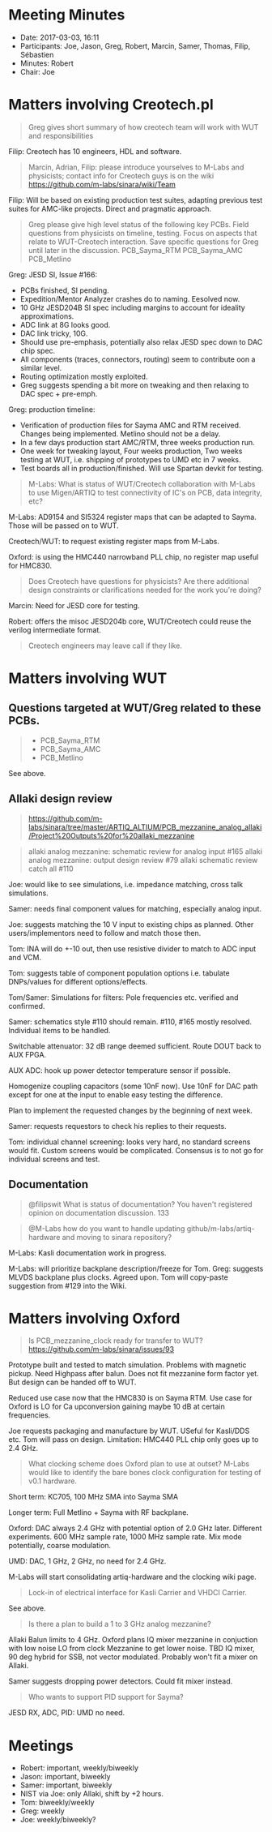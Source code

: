 # Meeting Minutes

* Date: 2017-03-03, 16:11
* Participants: Joe, Jason, Greg, Robert, Marcin, Samer, Thomas, Filip,
  Sébastien
* Minutes: Robert
* Chair: Joe


# Matters involving Creotech.pl

> Greg gives short summary of how creotech team will work with WUT and
> responsibilities

Filip: Creotech has 10 engineers, HDL and software.

> Marcin, Adrian, Filip: please introduce yourselves to M-Labs and
> physicists; contact info for Creotech guys is on the wiki
> https://github.com/m-labs/sinara/wiki/Team

Filip: Will be based on existing production test suites, adapting previous test suites for AMC-like projects. Direct and pragmatic approach.

> Greg please give high level status of the following key PCBs. Field
> questions from physicists on timeline, testing. Focus on aspects that
> relate to WUT-Creotech interaction. Save specific questions for Greg
> until later in the discussion.
>    PCB_Sayma_RTM
>    PCB_Sayma_AMC
>    PCB_Metlino

Greg: JESD SI, Issue #166:
  * PCBs finished, SI pending.
  * Expedition/Mentor Analyzer crashes do to naming. Eesolved now.
  * 10 GHz JESD204B SI spec including margins to account for ideality approximations.
  * ADC link at 8G looks good.
  * DAC link tricky, 10G.
  * Should use pre-emphasis, potentially also relax JESD spec down to DAC chip spec.
  * All components (traces, connectors, routing) seem to contribute oon a similar level.
  * Routing optimization mostly exploited.
  * Greg suggests spending a bit more on tweaking and then relaxing to DAC spec + pre-emph.

Greg: production timeline:
  * Verification of production files for Sayma AMC and RTM received.
    Changes being implemented. Metlino should not be a delay.
  * In a few days production start AMC/RTM, three weeks production run.
  * One week for tweaking layout, Four weeks production, Two weeks testing at WUT, i.e. shipping of prototypes to UMD etc in 7 weeks.
  * Test boards all in production/finished. Will use Spartan devkit for testing.

> M-Labs: What is status of WUT/Creotech collaboration with M-Labs to
> use Migen/ARTIQ to test connectivity of IC's on PCB, data integrity,
> etc?

M-Labs: AD9154 and SI5324 register maps that can be adapted to Sayma. Those will be passed on to WUT.

Creotech/WUT: to request existing register maps
from M-Labs.

Oxford: is using the HMC440 narrowband PLL chip, no register map useful for
HMC830.

> Does Creotech have questions for physicists? Are there additional
> design constraints or clarifications needed for the work you're doing?

Marcin: Need for JESD core for testing.

Robert: offers the misoc JESD204b core, WUT/Creotech could reuse the verilog intermediate format.

> Creotech engineers may leave call if they like.

# Matters involving WUT

## Questions targeted at WUT/Greg related to these PCBs.

>    - PCB_Sayma_RTM
>    - PCB_Sayma_AMC
>    - PCB_Metlino

See above.

## Allaki design review

> https://github.com/m-labs/sinara/tree/master/ARTIQ_ALTIUM/PCB_mezzanine_analog_allaki/Project%20Outputs%20for%20allaki_mezzanine

> allaki analog mezzanine: schematic review for analog input #165
> allaki analog mezzanine: output design review #79
> allaki schematic review catch all #110

Joe: would like to see simulations, i.e. impedance matching, cross talk
simulations.

Samer: needs final component values for matching, especially analog input.

Joe: suggests matching the 10 V input to existing chips as planned.
Other users/implementors need to follow and match those then.

Tom: INA will do +-10 out, then use resistive divider to match to ADC input and
VCM.

Tom: suggests table of component population options i.e. tabulate DNPs/values
for different options/effects.

Tom/Samer: Simulations for filters: Pole frequencies etc. verified and confirmed.

Samer: schematics style #110 should remain. #110, #165 mostly resolved. Individual items to be handled.

Switchable attenuator: 32 dB range deemed sufficient. Route DOUT back to AUX FPGA.

AUX ADC: hook up power detector temperature sensor if possible.

Homogenize coupling capacitors (some 10nF now). Use 10nF for DAC path except
for one at the input to enable easy testing the difference.

Plan to implement the requested changes by the beginning of next week.

Samer: requests requestors to check his replies to their requests.

Tom: individual channel screening: looks very hard, no standard screens would
fit. Custom screens would be complicated. Consensus is to not go for individual
screens and test.


## Documentation

> @filipswit What is status of documentation? You haven't registered
> opinion on documentation discussion. 133

> @M-Labs how do you want to handle updating
> github/m-labs/artiq-hardware and moving to sinara repository?

M-Labs: Kasli documentation work in progress.

M-Labs: will prioritize backplane description/freeze for Tom.
Greg: suggests MLVDS backplane plus clocks. Agreed upon. Tom will copy-paste
suggestion from #129 into the Wiki.


# Matters involving Oxford

> Is PCB_mezzanine_clock ready for transfer to WUT?
> https://github.com/m-labs/sinara/issues/93

Prototype built and tested to match simulation.
Problems with magnetic pickup. Need Highpass after balun.
Does not fit mezzanine form factor yet. But design can be handed off to WUT.

Reduced use case now that the HMC830 is on Sayma RTM. Use case for Oxford is LO for Ca upconversion gaining maybe 10 dB at certain frequencies.

Joe requests packaging and manufacture by WUT. USeful for Kasli/DDS etc. Tom will pass on design. Limitation: HMC440 PLL chip only goes up to 2.4 GHz.

> What clocking scheme does Oxford plan to use at outset? M-Labs would
> like to identify the bare bones clock configuration for testing of
> v0.1 hardware.

Short term: KC705, 100 MHz SMA into Sayma SMA

Longer term: Full Metlino + Sayma with RF backplane.

Oxford: DAC always 2.4 GHz with potential option of 2.0 GHz later. Different
experiments. 600 MHz sample rate, 1000 MHz sample rate. Mix mode potentially,
coarse modulation.

UMD: DAC, 1 GHz, 2 GHz, no need for 2.4 GHz.

M-Labs will start consolidating artiq-hardware and the clocking wiki page.

> Lock-in of electrical interface for Kasli Carrier and VHDCI Carrier.

See above.

> Is there a plan to build a 1 to 3 GHz analog mezzanine?

Allaki Balun limits to 4 GHz. Oxford plans IQ mixer mezzanine in conjuction with low noise LO from clock Mezzanine to get lower noise. TBD IQ mixer, 90 deg hybrid for SSB, not vector modulated. Probably won't fit a mixer on Allaki.

Samer suggests dropping power detectors. Could fit mixer instead.

> Who wants to support PID support for Sayma?

JESD RX, ADC, PID: UMD no need.


# Meetings

* Robert: important, weekly/biweekly
* Jason: important, biweekly
* Samer: important, biweekly
* NIST via Joe: only Allaki, shift by +2 hours.
* Tom: biweekly/weekly
* Greg: weekly
* Joe: weekly/biweekly?

